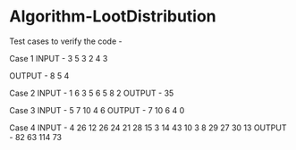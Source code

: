 # Algorithm-LootDistribution

Test cases to verify the code -

Case 1
INPUT -
3
5 3 2 4 3

OUTPUT - 8 5 4

Case 2
INPUT -
1
6 3 5 6 5 8 2
OUTPUT - 35

Case 3
INPUT -
5
7 10 4 6
OUTPUT - 7 10 6 4 0

Case 4
INPUT -
4
26 12 26 24 21 28 15 3 14 43 10 3 8 29 27 30 13
OUTPUT - 82 63 114 73

